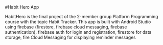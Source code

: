 #Habit Hero App

HabitHero is the final project of the 2-member group Platform Programming course with the topic Habit Tracker.
This app is built with Android Studio using firebase (firestore, firebase cloud messaging, firebase authentication), firebase auth for login and registration, firestore for data storage, fire Cloud Messaging for displaying reminder messages 

